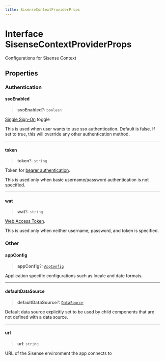 ```yaml
---
title: SisenseContextProviderProps
---
```


# Interface SisenseContextProviderProps

Configurations for Sisense Context

## Properties

### Authentication

#### ssoEnabled

> **ssoEnabled**?: `boolean`

[Single Sign-On](https://docs.sisense.com/main/SisenseLinux/using-single-sign-on-to-access-sisense.htm) toggle

This is used when user wants to use sso authentication. Default is false.
If set to true, this will override any other authentication method.

***

#### token

> **token**?: `string`

Token for [bearer authentication](https://sisense.dev/guides/restApi/using-rest-api.html).

This is used only when basic username/password authentication is not specified.

***

#### wat

> **wat**?: `string`

[Web Access Token](https://docs.sisense.com/main/SisenseLinux/using-web-access-token.htm).

This is used only when neither username, password, and token is specified.

### Other

#### appConfig

> **appConfig**?: [`AppConfig`](../type-aliases/type-alias.AppConfig.md)

Application specific configurations such as locale and date formats.

***

#### defaultDataSource

> **defaultDataSource**?: [`DataSource`](../../sdk-data/type-aliases/type-alias.DataSource.md)

Default data source explicitly set to be used by child components that are not defined with a data source.

***

#### url

> **url**: `string`

URL of the Sisense environment the app connects to
